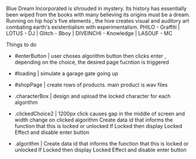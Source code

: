 Blue Dream Incorporated is shrouded in mystery. Its history has essentially been wiped from the books with many believing its origins must be a dream. Running on hip hop's five elements , the hive creates visual and auditory art combating earth's existentialism with experimentalism.
PHILO - Graffiti | LOTUS - DJ | Glitch - Bboy | DIVEINCHI - Knowledge | LASOUF - MC

Things to do

- #enterButton | user choses algorithm button then clicks enter , depending on the choice,                  the desired page fucntion is triggered

- #loading  | simulate a garage gate going up 

- #shopPage  | create rows of products. main product is wav files

- .characterBox  |  design and upload the locked character for each algorithm 

- .clickedChoice2  |  1200px click causes gap in the middle of screen and width change on clicked algorithm
                        Create data id that informs the function that this is locked or unlocked
                        If Locked then display Locked Effect and disable enter button
                        
- .algorithm  |  Create data id that informs the function that this is locked or unlocked
                        If Locked then display Locked Effect and disable enter button